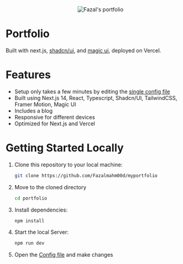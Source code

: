 <div align="center">
<img alt="Fazal's portfolio" src="https://res.cloudinary.com/dfn1w6gts/video/upload/f_gif/v1740645570/portfolio-web_yy1qef.gif"/>

</div>

# Portfolio

Built with next.js, [shadcn/ui](https://ui.shadcn.com/), and [magic ui](https://magicui.design/), deployed on Vercel.

# Features

- Setup only takes a few minutes by editing the [single config file](./src/data/resume.tsx)
- Built using Next.js 14, React, Typescript, Shadcn/UI, TailwindCSS, Framer Motion, Magic UI
- Includes a blog
- Responsive for different devices
- Optimized for Next.js and Vercel

# Getting Started Locally

1. Clone this repository to your local machine:

   ```bash
   git clone https://github.com/Fazalmahm00d/myportfolio
   ```

2. Move to the cloned directory

   ```bash
   cd portfolio
   ```

3. Install dependencies:

   ```bash
   npm install
   ```

4. Start the local Server:

   ```bash
   npm run dev
   ```

5. Open the [Config file](./src/data/resume.tsx) and make changes
